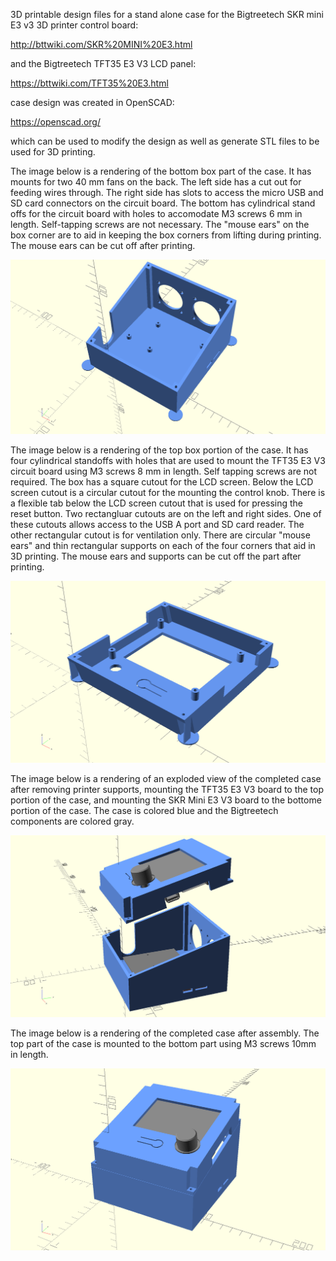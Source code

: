 3D printable design files for a stand alone case for the Bigtreetech SKR mini E3 v3 3D printer control board:

http://bttwiki.com/SKR%20MINI%20E3.html

and the Bigtreetech TFT35 E3 V3 LCD panel:

https://bttwiki.com/TFT35%20E3.html

case design was created in OpenSCAD:

https://openscad.org/

which can be used to modify the design as well as generate STL files to be used for 3D printing.

The image below is a rendering of the bottom box part of the case.  It has mounts for two 40 mm fans on the back.  The left side has a cut out for feeding wires through.  The right side has slots to access the micro USB and SD card connectors on the circuit board. The bottom has cylindrical stand offs for the circuit board with holes to accomodate M3 screws 6 mm in length.  Self-tapping screws are not necessary.  The "mouse ears" on the box corner are to aid in keeping the box corners from lifting during printing. The mouse ears can be cut off after printing.

![bottom box](https://github.com/matthew-yates/BTTskrE3v3_case/blob/main/bottom_box/skrMiniE3V3_bottom.png)

The image below is a rendering of the top box portion of the case.  It has four cylindrical standoffs with holes that are used to mount the TFT35 E3 V3 circuit board using M3 screws 8 mm in length.  Self tapping screws are not required.  The box has a square cutout for the LCD screen.  Below the LCD screen cutout is a circular cutout for the mounting the control knob. There is a flexible tab below the LCD screen cutout that is used for pressing the reset button. Two rectangluar cutouts are on the left and right sides.  One of these cutouts allows access to the USB A port and SD card reader.  The other rectangular cutout is for ventilation only.  There are circular "mouse ears" and thin rectangular supports on each of the four corners that aid in 3D printing.  The mouse ears and supports can be cut off the part after printing.

![top box](https://github.com/matthew-yates/BTTskrE3v3_case/blob/main/top_box/skrMiniE3V3_top.png)

The image below is a rendering of an exploded view of the completed case after removing printer supports, mounting the TFT35 E3 V3 board to the top portion of the case, and mounting the SKR Mini E3 V3 board to the bottome portion of the case.  The case is colored blue and the Bigtreetech components are colored gray.

![complete case exploded](https://github.com/matthew-yates/BTTskrE3v3_case/blob/main/completedCaseImages/skrMiniE3V3_complete1.png)

The image below is a rendering of the completed case after assembly.  The top part of the case is mounted to the bottom part using M3 screws 10mm in length.

![complete case assembled](https://github.com/matthew-yates/BTTskrE3v3_case/blob/main/completedCaseImages/skrMiniE3V3_complete2.png)
